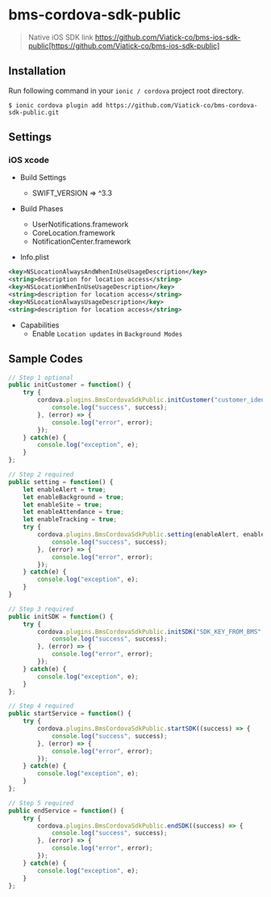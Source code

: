 # bms-cordova-sdk-public

> Native iOS SDK link https://github.com/Viatick-co/bms-ios-sdk-public[https://github.com/Viatick-co/bms-ios-sdk-public]

## Installation

Run following command in your `ionic / cordova` project root directory.

```
$ ionic cordova plugin add https://github.com/Viatick-co/bms-cordova-sdk-public.git
```

## Settings

### iOS xcode

* Build Settings
	- SWIFT_VERSION => ^3.3

* Build Phases
	- UserNotifications.framework
	- CoreLocation.framework
	- NotificationCenter.framework

* Info.plist
```xml
<key>NSLocationAlwaysAndWhenInUseUsageDescription</key>
<string>description for location access</string>
<key>NSLocationWhenInUseUsageDescription</key>
<string>description for location access</string>
<key>NSLocationAlwaysUsageDescription</key>
<string>description for location access</string>
```

* Capabilities
	- Enable `Location updates` in `Background Modes`


## Sample Codes

```javascript
// Step 1 optional
public initCustomer = function() {
	try {
		cordova.plugins.BmsCordovaSdkPublic.initCustomer("customer_identifier", "customer_email", "customer_phone", (success) => {
			console.log("success", success);
		}, (error) => {
			console.log("error", error);
		});
	} catch(e) {
		console.log("exception", e);
	}
};

// Step 2 required
public setting = function() {
	let enableAlert = true;
	let enableBackground = true;
	let enableSite = true;
	let enableAttendance = true;
	let enableTracking = true;
	try {
		cordova.plugins.BmsCordovaSdkPublic.setting(enableAlert, enableBackground, enableSite, enableAttendance, enableTracking, (success) => {
			console.log("success", success);
		}, (error) => {
			console.log("error", error);
		});
	} catch(e) {
		console.log("exception", e);
	}
}

// Step 3 required
public initSDK = function() {
	try {
		cordova.plugins.BmsCordovaSdkPublic.initSDK("SDK_KEY_FROM_BMS", (success) => {
			console.log("success", success);
		}, (error) => {
			console.log("error", error);
		});
	} catch(e) {
		console.log("exception", e);
	}
};

// Step 4 required
public startService = function() {
	try {
		cordova.plugins.BmsCordovaSdkPublic.startSDK((success) => {
			console.log("success", success);
		}, (error) => {
			console.log("error", error);
		});
	} catch(e) {
		console.log("exception", e);
	}
};

// Step 5 required
public endService = function() {
	try {
		cordova.plugins.BmsCordovaSdkPublic.endSDK((success) => {
			console.log("success", success);
		}, (error) => {
			console.log("error", error);
		});
	} catch(e) {
		console.log("exception", e);
	}
};


```